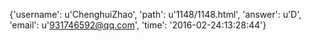 {'username': u'ChenghuiZhao', 'path': u'1148/1148.html', 'answer': u'D', 'email': u'931746592@qq.com', 'time': '2016-02-24:13:28:44'}